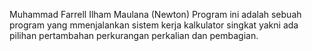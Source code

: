 Muhammad Farrell Ilham Maulana (Newton)
Program ini adalah sebuah program yang mmenjalankan sistem kerja kalkulator singkat yakni ada pilihan pertambahan perkurangan perkalian dan pembagian.

